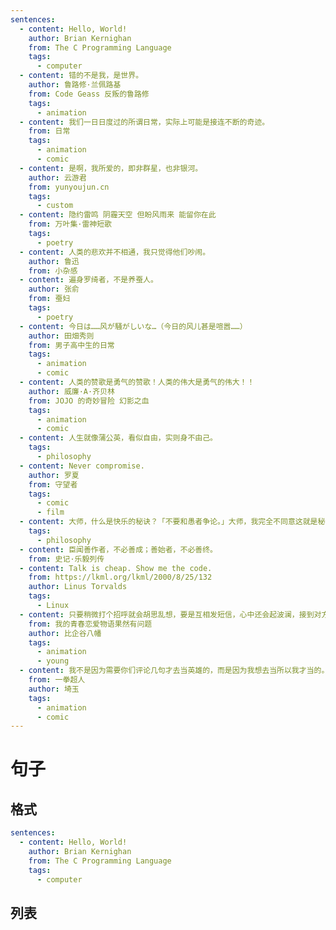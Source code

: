 ```yaml
---
sentences:
  - content: Hello, World!
    author: Brian Kernighan
    from: The C Programming Language
    tags:
      - computer
  - content: 错的不是我，是世界。
    author: 鲁路修·兰佩路基
    from: Code Geass 反叛的鲁路修
    tags:
      - animation
  - content: 我们一日日度过的所谓日常，实际上可能是接连不断的奇迹。
    from: 日常
    tags:
      - animation
      - comic
  - content: 是啊，我所爱的，即非群星，也非银河。
    author: 云游君
    from: yunyoujun.cn
    tags:
      - custom
  - content: 隐约雷鸣 阴霾天空 但盼风雨来 能留你在此
    from: 万叶集·雷神短歌
    tags:
      - poetry
  - content: 人类的悲欢并不相通，我只觉得他们吵闹。
    author: 鲁迅
    from: 小杂感
  - content: 遍身罗绮者，不是养蚕人。
    author: 张俞
    from: 蚕妇
    tags:
      - poetry
  - content: 今日は……风が騒がしいな…（今日的风儿甚是喧嚣……）
    author: 田畑秀则
    from: 男子高中生的日常
    tags:
      - animation
      - comic
  - content: 人类的赞歌是勇气的赞歌！人类的伟大是勇气的伟大！！
    author: 威廉·A·齐贝林
    from: JOJO 的奇妙冒险 幻影之血
    tags:
      - animation
      - comic
  - content: 人生就像蒲公英，看似自由，实则身不由己。
    tags:
      - philosophy
  - content: Never compromise.
    author: 罗夏
    from: 守望者
    tags:
      - comic
      - film
  - content: 大师，什么是快乐的秘诀？「不要和愚者争论。」大师，我完全不同意这就是秘诀。「是的，你是对的。」
    tags:
      - philosophy
  - content: 臣闻善作者，不必善成；善始者，不必善终。
    from: 史记·乐毅列传
  - content: Talk is cheap. Show me the code.
    from: https://lkml.org/lkml/2000/8/25/132
    author: Linus Torvalds
    tags:
      - Linux
  - content: 只要稍微打个招呼就会胡思乱想，要是互相发短信，心中还会起波澜，接到对方来电的那一整天，都会对着来电记录傻笑，可是我知道，那只是温柔，对我温柔的人对别人也同样温柔，这种事差点就忘记了，如果说真相是残酷的，谎言肯定是温柔的，所以温柔是谎言，一次又一次期待，一次又一次落空，不知从何时开始，便不再怀抱希望。
    from: 我的青春恋爱物语果然有问题
    author: 比企谷八幡
    tags:
      - animation
      - young
  - content: 我不是因为需要你们评论几句才去当英雄的，而是因为我想去当所以我才当的。
    from: 一拳超人
    author: 埼玉
    tags:
      - animation
      - comic
---
```


# 句子

## 格式

```yml
sentences:
  - content: Hello, World!
    author: Brian Kernighan
    from: The C Programming Language
    tags:
      - computer
```

## 列表

<template v-for="sentence, key in $frontmatter.sentences">
  <h3 :id="'s-' + key">
    <a :href="'#s-' + key" class="header-anchor">#</a>
    {{ sentence.content }}
  </h3>
  <blockquote v-if="sentence.author || sentence.from || sentence.tags">
    <span v-if="sentence.author">-- {{ sentence.author }}</span>
    <span v-if="sentence.from">「{{ sentence.from }}」</span>
    <Badge v-for="tag, i in sentence.tags" vertical="middle" :type="type[i%3]" :text="tag"/>
  </blockquote>
</template>

<script>
  export default {
    data() {
      return {
        type: ["tip", "warning", "error"]
      }
    }
  }
</script>
